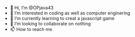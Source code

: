 - 👋 Hi, I’m @OPjava43
- 👀 I’m interested in coding as well as computer enginering
- 🌱 I’m currently learning to creat a javascript game
- 💞️ I’m looking to collaborate on nothing
- 📫 How to reach me 

<!---
OPjava43/OPjava43 is a ✨ special ✨ repository because its `README.md` (this file) appears on your GitHub profile.
You can click the Preview link to take a look at your changes.
--->
